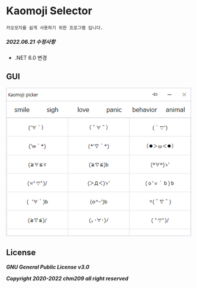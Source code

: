 # Kaomoji Selector

`카오모지를 쉽게 사용하기 위한 프로그램 입니다.`

##### 2022.06.21 수정사항

- .NET 6.0 변경

## GUI

![Kaomoji Program](assets/images/Kaomoji.png)

## License

**_GNU General Public License v3.0_**

**_Copyright 2020-2022 chm209 all right reserved_**
